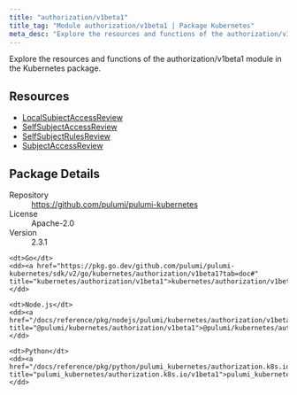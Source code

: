 ```yaml
---
title: "authorization/v1beta1"
title_tag: "Module authorization/v1beta1 | Package Kubernetes"
meta_desc: "Explore the resources and functions of the authorization/v1beta1 module in the Kubernetes package."
---
```


<!-- WARNING: this file was generated by Pulumi Docs Generator. -->
<!-- Do not edit by hand unless you're certain you know what you are doing! -->

Explore the resources and functions of the authorization/v1beta1 module in the Kubernetes package.

<h2 id="resources">Resources</h2>
<ul class="api">
    <li><a href="localsubjectaccessreview" title="LocalSubjectAccessReview"><span class="symbol resource"></span>LocalSubjectAccessReview</a></li>
    <li><a href="selfsubjectaccessreview" title="SelfSubjectAccessReview"><span class="symbol resource"></span>SelfSubjectAccessReview</a></li>
    <li><a href="selfsubjectrulesreview" title="SelfSubjectRulesReview"><span class="symbol resource"></span>SelfSubjectRulesReview</a></li>
    <li><a href="subjectaccessreview" title="SubjectAccessReview"><span class="symbol resource"></span>SubjectAccessReview</a></li>
</ul>

<h2 id="package-details">Package Details</h2>
<dl class="package-details">
	<dt>Repository</dt>
	<dd><a href="https://github.com/pulumi/pulumi-kubernetes">https://github.com/pulumi/pulumi-kubernetes</a></dd>
	<dt>License</dt>
	<dd>Apache-2.0</dd>
	<dt>Version</dt>
	<dd>2.3.1</dd>
</dl>



<dl class="tabular">

    <dt>Go</dt>
    <dd><a href="https://pkg.go.dev/github.com/pulumi/pulumi-kubernetes/sdk/v2/go/kubernetes/authorization/v1beta1?tab=doc#" title="kubernetes/authorization/v1beta1">kubernetes/authorization/v1beta1</a></dd>

    <dt>Node.js</dt>
    <dd><a href="/docs/reference/pkg/nodejs/pulumi/kubernetes/authorization/v1beta1/#" title="@pulumi/kubernetes/authorization/v1beta1">@pulumi/kubernetes/authorization/v1beta1</a></dd>

    <dt>Python</dt>
    <dd><a href="/docs/reference/pkg/python/pulumi_kubernetes/authorization.k8s.io/v1beta1" title="pulumi_kubernetes/authorization.k8s.io/v1beta1">pulumi_kubernetes/authorization.k8s.io/v1beta1</a></dd>

</dl>

